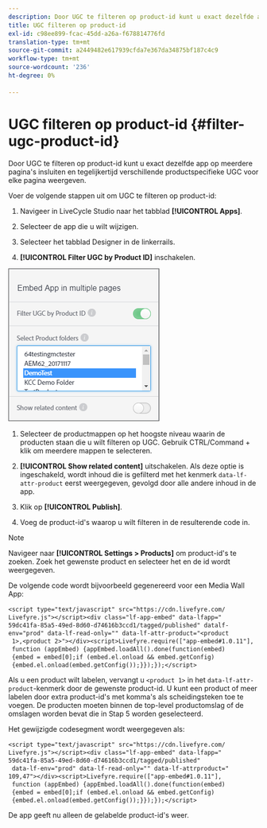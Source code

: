 ```yaml
---
description: Door UGC te filteren op product-id kunt u exact dezelfde app op meerdere pagina's insluiten en tegelijkertijd verschillende productspecifieke UGC voor elke pagina weergeven.
title: UGC filteren op product-id
exl-id: c98ee899-fcac-45dd-a26a-f678814776fd
translation-type: tm+mt
source-git-commit: a2449482e617939cfda7e367da34875bf187c4c9
workflow-type: tm+mt
source-wordcount: '236'
ht-degree: 0%

---
```


# UGC filteren op product-id {#filter-ugc-product-id}

Door UGC te filteren op product-id kunt u exact dezelfde app op meerdere pagina&#39;s insluiten en tegelijkertijd verschillende productspecifieke UGC voor elke pagina weergeven.

Voer de volgende stappen uit om UGC te filteren op product-id:

1. Navigeer in LiveCycle Studio naar het tabblad **[!UICONTROL Apps]**.

1. Selecteer de app die u wilt wijzigen.

1. Selecteer het tabblad Designer in de linkerrails.

1. **[!UICONTROL Filter UGC by Product ID]** inschakelen.

![](assets/filter-ugc-product-id.png)

1. Selecteer de productmappen op het hoogste niveau waarin de producten staan die u wilt filteren op UGC.
Gebruik CTRL/Command + klik om meerdere mappen te selecteren.

1. **[!UICONTROL Show related content]** uitschakelen.
Als deze optie is ingeschakeld, wordt inhoud die is gefilterd met het kenmerk `data-lf-attr-product` eerst weergegeven, gevolgd door alle andere inhoud in de app.

1. Klik op **[!UICONTROL Publish]**.

1. Voeg de product-id&#39;s waarop u wilt filteren in de resulterende code in.

>[!NOTE]
>
>Navigeer naar **[!UICONTROL Settings > Products]** om product-id&#39;s te zoeken. Zoek het gewenste product en selecteer het en de id wordt weergegeven.

De volgende code wordt bijvoorbeeld gegenereerd voor een Media Wall App:

```
<script type="text/javascript" src="https://cdn.livefyre.com/
Livefyre.js"></script><div class="lf-app-embed" data-lfapp="
59dc41fa-85a5-49ed-8d60-d74616b3ccd1/tagged/published" datalf-
env="prod" data-lf-read-only="" data-lf-attr-product="<product
 1>,<product 2>"></div><script>Livefyre.require(["app-embed#1.0.11"],
 function (appEmbed) {appEmbed.loadAll().done(function(embed)
 {embed = embed[0];if (embed.el.onload && embed.getConfig)
 {embed.el.onload(embed.getConfig());}});});</script>
```

Als u een product wilt labelen, vervangt u `<product 1>` in het `data-lf-attr-product`-kenmerk door de gewenste product-id. U kunt een product of meer labelen door extra product-id&#39;s met komma&#39;s als scheidingsteken toe te voegen. De producten moeten binnen de top-level productomslag of de omslagen worden bevat die in Stap 5 worden geselecteerd.

Het gewijzigde codesegment wordt weergegeven als:

```
<script type="text/javascript" src="https://cdn.livefyre.com/
Livefyre.js"></script><div class="lf-app-embed" data-lfapp="
59dc41fa-85a5-49ed-8d60-d74616b3ccd1/tagged/published"
 data-lf-env="prod" data-lf-read-only="" data-lf-attrproduct="
109,47"></div><script>Livefyre.require(["app-embed#1.0.11"],
 function (appEmbed) {appEmbed.loadAll().done(function(embed)
 {embed = embed[0];if (embed.el.onload && embed.getConfig)
 {embed.el.onload(embed.getConfig());}});});</script>
```

De app geeft nu alleen de gelabelde product-id&#39;s weer.
